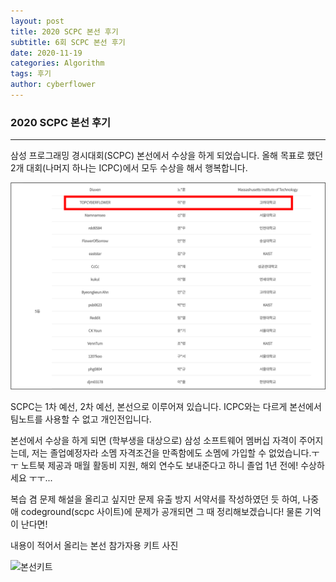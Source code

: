 ```yaml
---
layout: post
title: 2020 SCPC 본선 후기
subtitle: 6회 SCPC 본선 후기
date: 2020-11-19
categories: Algorithm
tags: 후기
author: cyberflower
---
```


### 2020 SCPC 본선 후기

---

삼성 프로그래밍 경시대회(SCPC) 본선에서 수상을 하게 되었습니다. 올해 목표로 했던 2개 대회(나머지 하나는 ICPC)에서 모두 수상을 해서 행복합니다. 

![스코어보드](/img/2020-11-19-scpc_scoreboard.png)

SCPC는 1차 예선, 2차 예선, 본선으로 이루어져 있습니다. ICPC와는 다르게 본선에서 팀노트를 사용할 수 없고 개인전입니다. 

본선에서 수상을 하게 되면 (학부생을 대상으로) 삼성 소프트웨어 멤버십 자격이 주어지는데, 저는 졸업예정자라 소멤 자격조건을 만족함에도 소멤에 가입할 수 없었습니다.ㅜㅜ 노트북 제공과 매월 활동비 지원, 해외 연수도 보내준다고 하니 졸업 1년 전에! 수상하세요 ㅜㅜ... 

복습 겸 문제 해설을 올리고 싶지만 문제 유출 방지 서약서를 작성하였던 듯 하여, 나중애 codeground(scpc 사이트)에 문제가 공개되면 그 때 정리해보겠습니다! 물론 기억이 난다면!


내용이 적어서 올리는 본선 참가자용 키트 사진

![본선키트](/img/2020-11-19-scpc_kit.png)